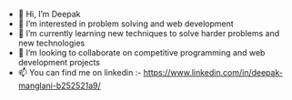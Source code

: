 - 👋 Hi, I’m Deepak
- 👀 I’m interested in problem solving and web development
- 🌱 I’m currently learning new techniques to solve harder problems and new technologies
- 💞️ I’m looking to collaborate on competitive programming and web development projects
- 📫 You can find me on linkedin :- https://www.linkedin.com/in/deepak-manglani-b252521a9/

<!---
deepak1214/deepak1214 is a ✨ special ✨ repository because its `README.md` (this file) appears on your GitHub profile.
You can click the Preview link to take a look at your changes.
--->
